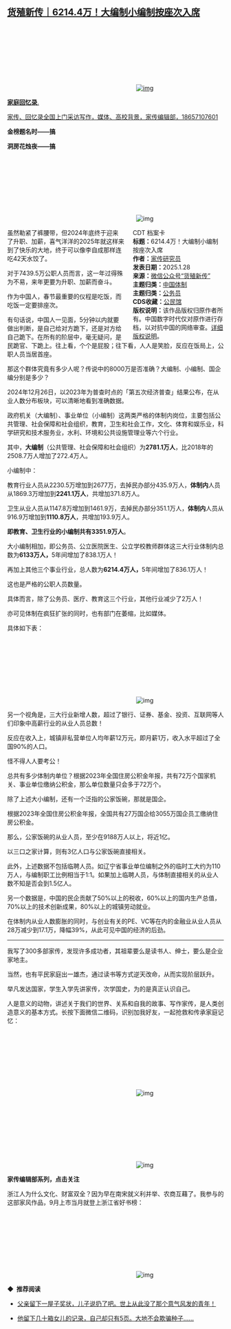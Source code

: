 <!--1738108287000-->
[货殖新传｜6214.4万！大编制小编制按座次入席](https://chinadigitaltimes.net/chinese/715437.html)
------

<p><a href="https://mp.weixin.qq.com/s/mPc9FYflxJpKGP3-Nk215A"><img decoding="async" src="data:image/svg+xml,%3Csvg%20xmlns='http://www.w3.org/2000/svg'%20viewBox='0%200%200%200'%3E%3C/svg%3E" alt="img" data-lazy-src="https://chinadigitaltimes.net/chinese/files/2025/01/post-715437-67996bce69c4d."><noscript><img decoding="async" src="https://chinadigitaltimes.net/chinese/files/2025/01/post-715437-67996bce69c4d." alt="img"></noscript></a></p><p><a href="https://mp.weixin.qq.com/s/mPc9FYflxJpKGP3-Nk215A"><strong>家庭回忆录</strong>.</a></p><p><a href="https://mp.weixin.qq.com/s/mPc9FYflxJpKGP3-Nk215A">家传、回忆录全国上门采访写作，媒体、高校背景，家传编辑部，18657107601</a></p><p><strong>金榜题名时——搞</strong></p><p><strong>洞房花烛夜——搞</strong></p><p><img decoding="async" src="data:image/svg+xml,%3Csvg%20xmlns='http://www.w3.org/2000/svg'%20viewBox='0%200%200%200'%3E%3C/svg%3E" alt="img" data-lazy-src="https://chinadigitaltimes.net/chinese/files/2025/01/post-715437-67996bce70a26."><noscript><img decoding="async" src="https://chinadigitaltimes.net/chinese/files/2025/01/post-715437-67996bce70a26." alt="img"></noscript></p><div style="width:42%;float:right;padding-left:20px"><div class="su-spoiler su-spoiler-style-fancy su-spoiler-icon-chevron-circle" data-scroll-offset="0" data-anchor-in-url="no"><div class="su-spoiler-title" tabindex="0" role="button"><span class="su-spoiler-icon"></span>CDT 档案卡</div><div class="su-spoiler-content su-u-clearfix su-u-trim"><strong>标题：</strong>6214.4万！大编制小编制按座次入席<br><strong>作者：</strong><a href="https://chinadigitaltimes.net/space/货殖新传" target="_blank">家传研究员</a><br><strong>发表日期：</strong>2025.1.28<br><strong>来源：</strong><a href="https://web.archive.org/web/*/https://mp.weixin.qq.com/s/mPc9FYflxJpKGP3-Nk215A" target="_blank">微信公众号“货殖新传”</a><br><strong>主题归类：</strong><a href="https://chinadigitaltimes.net/space/中国体制" target="_blank">中国体制</a><br><strong>主题归类：</strong><a href="https://chinadigitaltimes.net/space/公务员" target="_blank">公务员</a><br><strong>CDS收藏：</strong><a href="https://chinadigitaltimes.net/space/%E5%85%AC%E6%B0%91%E9%A6%86" target="_blank" rel="noopener">公民馆</a><br><strong>版权说明：</strong>该作品版权归原作者所有。中国数字时代仅对原作进行存档，以对抗中国的网络审查。<a href="https://chinadigitaltimes.net/chinese/copyright">详细版权说明</a>。</div></div></div><p>虽然勒紧了裤腰带，但2024年底终于迎来了升职、加薪，喜气洋洋的2025年就这样来到了快乐的大地，终于可以像李自成那样连吃42天水饺了。</p><p>对于7439.5万公职人员而言，这一年过得殊为不易，来年更要为升职、加薪而奋斗。</p><p>作为中国人，春节最重要的仪程是吃饭，而吃饭一定要排座次。</p><p>有句话说，中国人一见面，5分钟以内就要做出判断，是自己给对方跪下，还是对方给自己跪下。在所有的阶层中，毫无疑问，是民跪官、下跪上。往上看，个个是屁股；往下看，人人是笑脸，反应在饭局上，公职人员当居首座。</p><p>那这个群体究竟有多少人呢？传说中的8000万是否准确？大编制、小编制、国企编分别是多少？</p><p>2024年12月26日，以2023年为普查时点的「第五次经济普查」结果公布，在从业人数分布板块，可以清晰地看到准确数据。</p><p>政府机关（大编制）、事业单位（小编制）这两类严格的体制内岗位，主要包括公共管理、社会保障和社会组织，教育，卫生和社会工作，文化、体育和娱乐业，科学研究和技术服务业，水利、环境和公共设施管理业等六个行业。</p><p>其中，<strong>大编制</strong>（公共管理、社会保障和社会组织）为<strong>2781.1万人</strong>，比2018年的2508.7万人增加了272.4万人。</p><p>小编制中：</p><p>教育行业人员从2230.5万增加到2677万，去掉民办部分435.9万人，<strong>体制内</strong>人员从1869.3万增加到<strong>2241.1万人</strong>，共增加371.8万人。</p><p>卫生从业人员从1147.8万增加到1461.9万，去掉民办部分351.1万人，<strong>体制内</strong>人员从916.9万增加到<strong>1110.8万人</strong>，共增加193.9万人。</p><p><strong>即教育、卫生行业的小编制共有3351.9万人</strong>。</p><p>大小编制相加，即公务员、公立医院医生、公立学校教师群体这三大行业体制内总数为<strong>6133万人，</strong>5年间增加了838.1万人！</p><p>再加上其他三个事业行业，总人数为<strong>6214.4万人，</strong>5年间增加了836.1万人！</p><p>这也是严格的公职人员数量。</p><p>具体而言，除了公务员、医疗、教育这三个行业，其他行业减少了2万人！</p><p>亦可见体制在疯狂扩张的同时，也有部门在萎缩，比如媒体。</p><p>具体如下表：</p><p><img decoding="async" src="data:image/svg+xml,%3Csvg%20xmlns='http://www.w3.org/2000/svg'%20viewBox='0%200%200%200'%3E%3C/svg%3E" alt="img" data-lazy-src="https://chinadigitaltimes.net/chinese/files/2025/01/post-715437-67996bce76c30.png"><noscript><img decoding="async" src="https://chinadigitaltimes.net/chinese/files/2025/01/post-715437-67996bce76c30.png" alt="img"></noscript></p><p>另一个视角是，三大行业新增人数，超过了银行、证券、基金、投资、互联网等人们印象中高薪行业的从业人员总数！</p><p>反应在收入上，城镇非私营单位人均年薪12万元，即月薪1万，收入水平超过了全国90%的人口。</p><p>怪不得人人要考公！</p><p>总共有多少体制内单位？根据2023年全国住房公积金年报，共有72万个国家机关、事业单位缴纳公积金，那么单位数量只会多于72万个。</p><p>除了上述大小编制，还有一个泛指的公家饭碗，那就是国企。</p><p>根据2023年全国住房公积金年报，全国共有27万国企给3055万国企员工缴纳住房公积金。</p><p>那么，公家饭碗的从业人员，至少在9188万人以上，将近1亿。</p><p>以三口之家计算，则有3亿人口与公家饭碗直接相关。</p><p>此外，上述数据不包括临聘人员。如辽宁省事业单位编制之外的临时工大约为110万人，与编制职工比例相当于1:1。如果加上临聘人员，与体制直接相关的从业人数不知是否会到1.5亿人。</p><p>另一个数据是，中国的民企贡献了50%以上的税收，60%以上的国内生产总值，70%以上的技术创新成果，80%以上的城镇劳动就业。</p><p>在体制内从业人数膨胀的同时，与创业有关的PE、VC等在内的金融业从业人员从28万减少到17.1万，降幅39%，从此可见中国的经济的后劲。</p><hr><p>我写了300多部家传，发现许多成功者，其祖辈要么是读书人、绅士，要么是企业家地主。</p><p>当然，也有平民家庭出一雄杰，通过读书等方式逆天改命，从而实现阶层跃升。</p><p>举凡发达国家，学生入学先讲家传，次学国史，为的是真正认识自己。</p><p>人是意义的动物，讲述关于我们的世界、关系和自我的故事、写作家传，是人类创造意义的基本方式。长按下面微信二维码，识别加我好友，一起抢救和传承家庭记忆：</p><p><img decoding="async" src="data:image/svg+xml,%3Csvg%20xmlns='http://www.w3.org/2000/svg'%20viewBox='0%200%200%200'%3E%3C/svg%3E" alt="img" data-lazy-src="https://chinadigitaltimes.net/chinese/files/2025/01/post-715437-67996bce7ed46."><noscript><img decoding="async" src="https://chinadigitaltimes.net/chinese/files/2025/01/post-715437-67996bce7ed46." alt="img"></noscript></p><p><img decoding="async" src="data:image/svg+xml,%3Csvg%20xmlns='http://www.w3.org/2000/svg'%20viewBox='0%200%200%200'%3E%3C/svg%3E" alt="img" data-lazy-src="https://chinadigitaltimes.net/chinese/files/2025/01/post-715437-67996bce8c5aa."><noscript><img decoding="async" src="https://chinadigitaltimes.net/chinese/files/2025/01/post-715437-67996bce8c5aa." alt="img"></noscript></p><p><strong>家传编辑部系列，点击关注</strong></p><p>浙江人为什么文化、财富双全？因为早在南宋就义利并举、农商互藉了。我参与的这部家风作品，9月上市当月就登上浙江省好书榜：</p><p><img decoding="async" src="data:image/svg+xml,%3Csvg%20xmlns='http://www.w3.org/2000/svg'%20viewBox='0%200%200%200'%3E%3C/svg%3E" alt="img" data-lazy-src="https://chinadigitaltimes.net/chinese/files/2025/01/宋人家风传承.png"><noscript><img decoding="async" src="https://chinadigitaltimes.net/chinese/files/2025/01/宋人家风传承.png" alt="img"></noscript></p><p><strong><strong>◆&nbsp;&nbsp;推荐阅读</strong></strong></p><ul><li><p><a href="https://mp.weixin.qq.com/s?__biz=MzkyMjQ1Njg4MA==&amp;mid=2247490984&amp;idx=2&amp;sn=d9a019d8e5f8183444aaf65b0e7f5ad2&amp;scene=21#wechat_redirect">父亲留下一屋子奖状，儿子说扔了吧。世上从此没了那个意气风发的青年！</a></p></li><li><p><a href="http://mp.weixin.qq.com/s?__biz=MzkyMjQ1Njg4MA==&amp;mid=2247485724&amp;idx=1&amp;sn=2c4f96d5ee86bb8158cf81722c356e2b&amp;chksm=c1f54f43f682c6552b049a345562dd397a25eb064bb5dd05893c89dd7b12b44490a37a0236fb&amp;scene=21#wechat_redirect">他留下几十箱女儿的记录，自己却只有5页。大地不会欺骗种子……</a></p></li></ul><div class="addtoany_share_save_container addtoany_content addtoany_content_bottom"><div class="a2a_kit a2a_kit_size_32 addtoany_list" data-a2a-url="https://chinadigitaltimes.net/chinese/715437.html" data-a2a-title="货殖新传｜6214.4万！大编制小编制按座次入席"><a class="a2a_button_facebook" href="https://www.addtoany.com/add_to/facebook?linkurl=https%3A%2F%2Fchinadigitaltimes.net%2Fchinese%2F715437.html&amp;linkname=%E8%B4%A7%E6%AE%96%E6%96%B0%E4%BC%A0%EF%BD%9C6214.4%E4%B8%87%EF%BC%81%E5%A4%A7%E7%BC%96%E5%88%B6%E5%B0%8F%E7%BC%96%E5%88%B6%E6%8C%89%E5%BA%A7%E6%AC%A1%E5%85%A5%E5%B8%AD" title="Facebook" rel="nofollow noopener" target="_blank"></a><a class="a2a_button_twitter" href="https://www.addtoany.com/add_to/twitter?linkurl=https%3A%2F%2Fchinadigitaltimes.net%2Fchinese%2F715437.html&amp;linkname=%E8%B4%A7%E6%AE%96%E6%96%B0%E4%BC%A0%EF%BD%9C6214.4%E4%B8%87%EF%BC%81%E5%A4%A7%E7%BC%96%E5%88%B6%E5%B0%8F%E7%BC%96%E5%88%B6%E6%8C%89%E5%BA%A7%E6%AC%A1%E5%85%A5%E5%B8%AD" title="Twitter" rel="nofollow noopener" target="_blank"></a><a class="a2a_button_telegram" href="https://www.addtoany.com/add_to/telegram?linkurl=https%3A%2F%2Fchinadigitaltimes.net%2Fchinese%2F715437.html&amp;linkname=%E8%B4%A7%E6%AE%96%E6%96%B0%E4%BC%A0%EF%BD%9C6214.4%E4%B8%87%EF%BC%81%E5%A4%A7%E7%BC%96%E5%88%B6%E5%B0%8F%E7%BC%96%E5%88%B6%E6%8C%89%E5%BA%A7%E6%AC%A1%E5%85%A5%E5%B8%AD" title="Telegram" rel="nofollow noopener" target="_blank"></a><a class="a2a_button_reddit" href="https://www.addtoany.com/add_to/reddit?linkurl=https%3A%2F%2Fchinadigitaltimes.net%2Fchinese%2F715437.html&amp;linkname=%E8%B4%A7%E6%AE%96%E6%96%B0%E4%BC%A0%EF%BD%9C6214.4%E4%B8%87%EF%BC%81%E5%A4%A7%E7%BC%96%E5%88%B6%E5%B0%8F%E7%BC%96%E5%88%B6%E6%8C%89%E5%BA%A7%E6%AC%A1%E5%85%A5%E5%B8%AD" title="Reddit" rel="nofollow noopener" target="_blank"></a><a class="a2a_button_whatsapp" href="https://www.addtoany.com/add_to/whatsapp?linkurl=https%3A%2F%2Fchinadigitaltimes.net%2Fchinese%2F715437.html&amp;linkname=%E8%B4%A7%E6%AE%96%E6%96%B0%E4%BC%A0%EF%BD%9C6214.4%E4%B8%87%EF%BC%81%E5%A4%A7%E7%BC%96%E5%88%B6%E5%B0%8F%E7%BC%96%E5%88%B6%E6%8C%89%E5%BA%A7%E6%AC%A1%E5%85%A5%E5%B8%AD" title="WhatsApp" rel="nofollow noopener" target="_blank"></a><a class="a2a_button_email" href="https://www.addtoany.com/add_to/email?linkurl=https%3A%2F%2Fchinadigitaltimes.net%2Fchinese%2F715437.html&amp;linkname=%E8%B4%A7%E6%AE%96%E6%96%B0%E4%BC%A0%EF%BD%9C6214.4%E4%B8%87%EF%BC%81%E5%A4%A7%E7%BC%96%E5%88%B6%E5%B0%8F%E7%BC%96%E5%88%B6%E6%8C%89%E5%BA%A7%E6%AC%A1%E5%85%A5%E5%B8%AD" title="Email" rel="nofollow noopener" target="_blank"></a><a class="a2a_button_copy_link" href="https://www.addtoany.com/add_to/copy_link?linkurl=https%3A%2F%2Fchinadigitaltimes.net%2Fchinese%2F715437.html&amp;linkname=%E8%B4%A7%E6%AE%96%E6%96%B0%E4%BC%A0%EF%BD%9C6214.4%E4%B8%87%EF%BC%81%E5%A4%A7%E7%BC%96%E5%88%B6%E5%B0%8F%E7%BC%96%E5%88%B6%E6%8C%89%E5%BA%A7%E6%AC%A1%E5%85%A5%E5%B8%AD" title="Copy Link" rel="nofollow noopener" target="_blank"></a><a class="a2a_dd addtoany_share_save addtoany_share" href="https://www.addtoany.com/share"></a></div></div>
